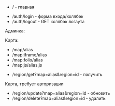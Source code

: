 + / - главная
- /auth/login - форма входа/коллбэк
- /auth/logout - GET коллбэк логаута

Админка:



Карта:

+ /map/alias
+ /map:iframe/alias
+ /map:folio/alias
+ /map:js/alias.js
- /region/get?map=alias&region=id - получить

Карта, требует авторизации

- /region/update?map=alias&region=id - обновить
- /region/delete?map=alias&region=id - удалить


